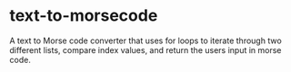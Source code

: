 # text-to-morsecode
A text to Morse code converter that uses for loops to iterate through two different lists, compare index values, and return the users input in morse code.
